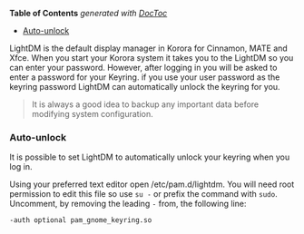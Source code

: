 <!-- START doctoc generated TOC please keep comment here to allow auto update -->
<!-- DON'T EDIT THIS SECTION, INSTEAD RE-RUN doctoc TO UPDATE -->
**Table of Contents**  *generated with [DocToc](https://github.com/thlorenz/doctoc)*

- [Auto-unlock](#auto-unlock)

<!-- END doctoc generated TOC please keep comment here to allow auto update -->

LightDM is the default display manager in Korora for Cinnamon, MATE and Xfce. When you start your Korora system it takes you to the LightDM so you can enter your password. However, after logging in you will be asked to enter a password for your Keyring. if you use your user password as the keyring password LightDM can automatically unlock the keyring for you.
>It is always a good idea to backup any important data before modifying system configuration.

### Auto-unlock
It is possible to set LightDM to automatically unlock your keyring when you log in.

Using your preferred text editor open /etc/pam.d/lightdm. You will need root permission to edit this file so use `su -` or prefix the command with `sudo`. Uncomment, by removing the leading `-` from, the following line:
```bash
-auth optional pam_gnome_keyring.so
```